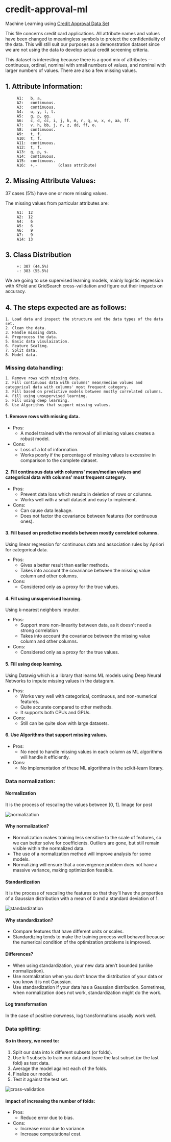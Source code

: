 # credit-approval-ml
Machine Learning using [Credit Approval Data Set](https://archive.ics.uci.edu/ml/datasets/credit+approval)

This file concerns credit card applications. All attribute names and values have been changed to meaningless symbols to protect the confidentiality of the data.
This will still suit our purposes as a demonstration dataset since we are not using the data to develop actual credit screening criteria. 

This dataset is interesting because there is a good mix of attributes -- continuous, ordinal, nominal with small numbers of values, and nominal with larger numbers of values. There are also a few missing values.

## 1.  Attribute Information:

````
     A1:   b, a.
     A2:   continuous.
     A3:   continuous.
     A4:   u, y, l, t.
     A5:   g, p, gg.
     A6:   c, d, cc, i, j, k, m, r, q, w, x, e, aa, ff.
     A7:   v, h, bb, j, n, z, dd, ff, o.
     A8:   continuous.
     A9:   t, f.
     A10:  t, f.
     A11:  continuous.
     A12:  t, f.
     A13:  g, p, s.
     A14:  continuous.
     A15:  continuous.
     A16:  +,-         (class attribute)
````

## 2.  Missing Attribute Values:

37 cases (5%) have one or more missing values.

The missing values from particular attributes are:

````
     A1:  12
     A2:  12
     A4:   6
     A5:   6
     A6:   9
     A7:   9
     A14: 13
````

## 3.  Class Distribution
   
````
     +: 307 (44.5%)
     -: 383 (55.5%)
````

We are going to use supervised learning models, mainly logistic regression with KFold and GridSearch cross-validation and figure out their impacts on accuracy.


## 4. The steps expected are as follows:

    1. Load data and inspect the structure and the data types of the data set.
    2. Clean the data.
    3. Handle missing data.
    4. Preprocess the data.
    5. Basic data visulaization.
    6. Feature Scaling.
    7. Split data.
    8. Model data.

### Missing data handling:

    1. Remove rows with missing data.
    2. Fill continuous data with columns' mean/median values and categorical data with columns' most frequent category.
    3. Fill based on predictive models between mostly correlated columns.
    4. Fill using unsupervised learning.
    5. Fill using deep learning.
    6. Use Algorithms that support missing values.

#### 1. Remove rows with missing data.

* Pros:
  * A model trained with the removal of all missing values creates a robust model.
* Cons:
  * Loss of a lot of information.
  * Works poorly if the percentage of missing values is excessive in comparison to the complete dataset.

#### 2. Fill continuous data with columns' mean/median values and categorical data with columns' most frequent category.

* Pros:
  * Prevent data loss which results in deletion of rows or columns.
  * Works well with a small dataset and easy to implement.
* Cons:
  * Can cause data leakage.
  * Does not factor the covariance between features (for continuous ones).

#### 3. Fill based on predictive models between mostly correlated columns.
Using linear regression for continuous data and association rules by Apriori for categorical data.

* Pros:
  * Gives a better result than earlier methods.
  * Takes into account the covariance between the missing value column and other columns.
* Cons:
  * Considered only as a proxy for the true values.

#### 4. Fill using unsupervised learning.
Using k-nearest neighbors imputer.

* Pros:
  * Support more non-linearity between data, as it doesn't need a strong correlation  
  * Takes into account the covariance between the missing value column and other columns.
* Cons:
  * Considered only as a proxy for the true values.

#### 5. Fill using deep learning.
Using Datawig which is a library that learns ML models using Deep Neural Networks to impute missing values in the datagram.

* Pros:
  * Works very well with categorical, continuous, and non-numerical features.
  * Quite accurate compared to other methods.
  * It supports both CPUs and GPUs.
* Cons:
  * Still can be quite slow with large datasets.

#### 6. Use Algorithms that support missing values.

* Pros:
  * No need to handle missing values in each column as ML algorithms will handle it efficiently.
* Cons:
  * No implementation of these ML algorithms in the scikit-learn library.

### Data normalization:

#### Normalization
It is the process of rescaling the values between [0, 1].
Image for post

![normalization](docs/normalization.png)

#### Why normalization?
* Normalization makes training less sensitive to the scale of features, so we can better solve for coefficients. Outliers are gone, but still remain visible within the normalized data.
* The use of a normalization method will improve analysis for some models.
* Normalizing will ensure that a convergence problem does not have a massive variance, making optimization feasible.

#### Standardization
It is the process of rescaling the features so that they’ll have the properties of a Gaussian distribution with a mean of 0 and a standard deviation of 1.

![standardization](docs/standardization.png)

#### Why standardization?
* Compare features that have different units or scales.
* Standardizing tends to make the training process well behaved because the numerical condition of the optimization problems is improved.

#### Differences?
* When using standardization, your new data aren’t bounded (unlike normalization).
* Use normalization when you don’t know the distribution of your data or you know it is not Gaussian.
* Use standardization if your data has a Gaussian distribution.
Sometimes, when normalization does not work, standardization might do the work.

#### Log transformation
In the case of positive skewness, log transformations usually work well.

### Data splitting:

#### So in theory, we need to: 
1. Split our data into k different subsets (or folds).
2. Use k-1 subsets to train our data and leave the last subset (or the last fold) as test data.
3. Average the model against each of the folds.
4. Finalize our model.
5. Test it against the test set.

![cross-validation](docs/cross_validation.png)

#### Impact of increasing the number of folds:
* Pros:
  * Reduce error due to bias.
* Cons:
  * Increase error due to variance.
  * Increase computational cost.
